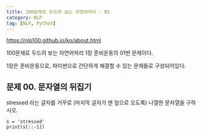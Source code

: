 ```yaml
---
title: 100문제로 두드려 보는 자연어처리 - 01
category: NLP
tag: [NLP, Python]
---
```


https://nlp100.github.io/ko/about.html

100문제로 두드려 보는 자연어처리 1장 준비운동의 01번 문제이다. 

1장은 준비운동으로, 파이썬으로 간단하게 해결할 수 있는 문제들로 구성되어있다. 


## 문제 00. 문자열의 뒤집기  
stressed 라는 글자를 거꾸로 (마지막 글자가 맨 앞으로 오도록) 나열한 문자열을 구하시오. 

~~~
s = 'stressed'
print(s[::-1])
~~~
